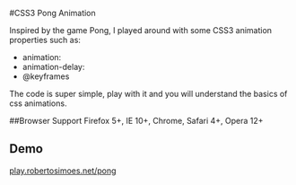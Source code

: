 #CSS3 Pong Animation

Inspired by the game Pong, I played around with some CSS3 animation properties such as:

* animation:
* animation-delay:
* @keyframes

The code is super simple, play with it and you will understand the basics of css animations.

##Browser Support
Firefox 5+, IE 10+, Chrome, Safari 4+, Opera 12+ 

## Demo
[play.robertosimoes.net/pong](http://play.robertosimoes.net/pong)